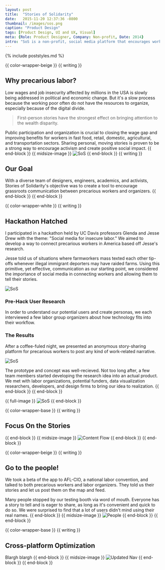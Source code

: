 ```yaml
---
layout: post
title:  "Stories of Solidarity"
date:   2015-11-20 12:37:36 -0800
thumbnail: /images/sos.png
caption: "Product Design"
tags: [Product Design, UI and UX, Visual]
meta: {Role: Product Designer, Company: Non-profit, Date: 2014}
intro: "SoS is a non-profit, social media platform that encourages workers in the low-wage, precarious workforce to build new forms of solidarity. It provides a way to anonymously speak up and safely organize."
---
```

{% include poststyles.md %}

{{ color-wrapper-beige }}
{{ writing }}
## Why precarious labor?
Low wages and job insecurity affected by millions in the USA is slowly being addressed in political and economic change. But it's a slow process because the working poor often do not have the resources to organize, especially because of the digital divide.

>First-person stories have the strongest effect on bringing attention to the wealth disparity.

Public participation and organization is crucial to closing the wage gap and improving benefits for workers in fast food, retail, domestic, agricultural, and transportation sectors. Sharing personal, moving stories is proven to be a strong way to encourage activism and create positive social impact.
{{ end-block }}
{{ midsize-image }}
![SoS](/assets/sos-logo.jpg)
{{ end-block }}
{{ writing }}
## Our Goal
With a diverse team of designers, engineers, academics, and activists, Stories of Solidarity's objective was to create a tool to encourage grassroots communication between precarious workers and organizers.
{{ end-block }}
{{ end-block }}

{{ color-wrapper-white }}
{{ writing }}
## Hackathon Hatched
I participated in a hackathon held by UC Davis professors Glenda and Jesse Drew with the theme: "Social media for insecure labor." We aimed to develop a way to connect precarious workers in America based off Jesse's research.

Jesse told us of situations where farmworkers mass texted each other tip-offs whenever illegal immigrant deporters may have raided farms. Using this primitive, yet effective, communication as our starting point, we considered the importance of social media in connecting workers and allowing them to tell their stories.

![SoS](/assets/sos-crew.jpg)

### Pre-Hack User Research
In order to understand our potential users and create personas, we each interviewed a few labor group organizers about how technology fits into their workflow.

### The Results
After a coffee-fuled night, we presented an anonymous story-sharing platform for precarious workers to post any kind of work-related narrative.

![SoS](/assets/sos-hack.png)

The prototype and concept was well-recieved. Not too long after, a few team members started developing the research idea into an actual product. We met with labor organizations, potential funders, data visualization researchers, developers, and design firms to bring our idea to realization.
{{ end-block }}
{{ end-block }}

{{ full-image }}
![SoS](/assets/sos-platforms.jpg)
{{ end-block }}

{{ color-wrapper-base }}
{{ writing }}
## Focus On the Stories
{{ end-block }}
{{ midsize-image }}
![Content Flow](/assets/sos-content.jpg)
{{ end-block }}
{{ end-block }}

{{ color-wrapper-beige }}
{{ writing }}
## Go to the people!
We took a beta of the app to AFL-CIO, a national labor convention, and talked to both precarious workers and labor organizers. They told us their stories and let us post them on the map and feed.

Many people stopped by our testing booth via word of mouth. Everyone has a story to tell and is eager to share, as long as it's convenient and quick to do so. We were surprised to find that a lot of users didn't mind using their real names.
{{ end-block }}
{{ midsize-image }}
![People](/assets/sos-people.jpg)
{{ end-block }}
{{ end-block }}

{{ color-wrapper-base }}
{{ writing }}
## Cross-platform Optimization
Blargh blargh
{{ end-block }}
{{ midsize-image }}
![Updated Nav](/assets/sos-topnav.png)
{{ end-block }}
{{ end-block }}
